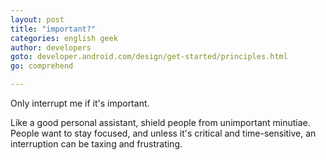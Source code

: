 ```yaml
---
layout: post
title: "important?"
categories: english geek
author: developers
goto: developer.android.com/design/get-started/principles.html
go: comprehend

---
```

Only interrupt me if it's important.<!-- more -->

Like a good personal assistant, shield people from unimportant minutiae. People want to stay focused, and unless it's critical and time-sensitive, an interruption can be taxing and frustrating.
